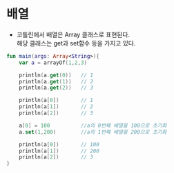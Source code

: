 # 배열
- 코틀린에서 배열은 Array 클래스로 표현된다.  
  해당 클래스는 get과 set함수 등을 가지고 있다.


```kotlin
fun main(args: Array<String>){
    var a = arrayOf(1,2,3)

    println(a.get(0))   // 1
    println(a.get(1))   // 2
    println(a.get(2))   // 3

    println(a[0])       // 1
    println(a[1])       // 2
    println(a[2])       // 3

    a[0] = 100          //a의 0번째 배열을 100으로 초기화
    a.set(1,200)        //a의 1번째 배열을 200으로 초기화

    println(a[0])       // 100
    println(a[1])       // 200
    println(a[2])       // 3
}
